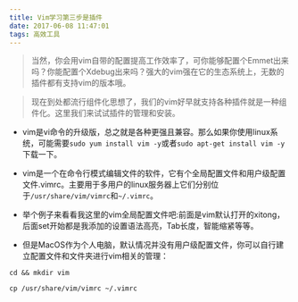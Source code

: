```yaml
---
title: Vim学习第三步是插件
date: 2017-06-08 11:47:01
tags: 高效工具
---
```


> 当然，你会用vim自带的配置提高工作效率了，可你能够配置个Emmet出来吗？你能配置个Xdebug出来吗？强大的vim强在它的生态系统上，无数的插件都有支持vim的版本哦。

> 现在到处都流行组件化思想了，我们的vim好早就支持各种插件就是一种组件化。这里我们来试试插件的管理和安装。

 <!-- more -->

 - vim是vi命令的升级版，总之就是各种更强且兼容。那么如果你使用linux系统，可能需要`sudo yum install vim -y`或者`sudo apt-get install vim -y`下载一下。

 - vim是一个在命令行模式编辑文件的软件，它有个全局配置文件和用户级配置文件.vimrc。主要用于多用户的linux服务器上它们分别位于`/usr/share/vim/vimrc`和`~/.vimrc`。

- 举个例子来看看我这里的vim全局配置文件吧:前面是vim默认打开的xitong，后面set开始都是我添加的设置语法高亮，Tab长度，智能缩紧等等。

- 但是MacOS作为个人电脑，默认情况并没有用户级配置文件，你可以自行建立配置文件和文件夹进行vim相关的管理：
```
cd && mkdir vim

cp /usr/share/vim/vimrc ~/.vimrc
```